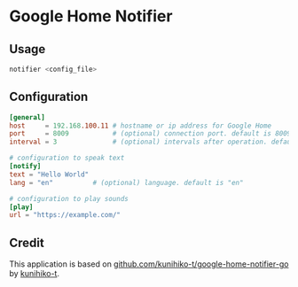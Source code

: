 # Google Home Notifier

## Usage

```bash
notifier <config_file>
```

## Configuration

```toml
[general]
host     = 192.168.100.11 # hostname or ip address for Google Home
port     = 8009           # (optional) connection port. default is 8009.
interval = 3              # (optional) intervals after operation. default is 3 seconds

# configuration to speak text
[notify]
text = "Hello World"
lang = "en"          # (optional) language. default is "en"

# configuration to play sounds
[play]
url = "https://example.com/"
```

## Credit

This application is based on [github.com/kunihiko-t/google-home-notifier-go](https://github.com/kunihiko-t/google-home-notifier-go) by [kunihiko-t](https://github.com/kunihiko-t/).